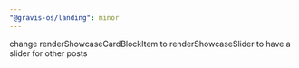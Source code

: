 ```yaml
---
"@gravis-os/landing": minor
---
```


change renderShowcaseCardBlockItem to renderShowcaseSlider to have a slider for other posts
